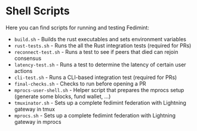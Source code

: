 # Shell Scripts
Here you can find scripts for running and testing Fedimint:
* `build.sh` - Builds the rust executables and sets environment variables
* `rust-tests.sh` - Runs the all the Rust integration tests (required for PRs)
* `reconnect-test.sh` - Runs a test to see if peers that died can rejoin consensus
* `latency-test.sh` - Runs a test to determine the latency of certain user actions
* `cli-test.sh` - Runs a CLI-based integration test (required for PRs)
* `final-checks.sh` - Checks to run before opening a PR
* `mprocs-user-shell.sh` - Helper script that prepares the mprocs setup (generate some blocks, fund wallet, …)
* `tmuxinator.sh` - Sets up a complete fedimint federation with Lightning gateway in tmux
* `mprocs.sh` - Sets up a complete fedimint federation with Lightning gateway in mprocs

